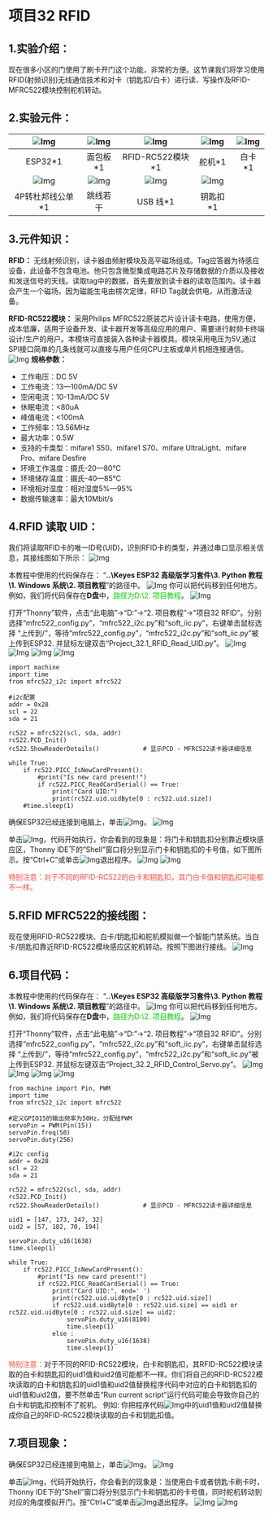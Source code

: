 # 项目32 RFID

## 1.实验介绍：
现在很多小区的门使用了刷卡开门这个功能，非常的方便。这节课我们将学习使用RFID(射频识别)无线通信技术和对卡（钥匙扣/白卡）进行读、写操作及RFID-MFRC522模块控制舵机转动。   

## 2.实验元件：
|![Img](../../../media/ESP32主板img-20230411094400.png)|![Img](../../../media/面包板img-20230411094115.png)|![Img](../../../media/RFID-RC522模块img-20230414173221.png)|![Img](../../../media/舵机img-20230411175237.png)|![Img](../../../media/白卡img-20230414173407.png)|
| :--: | :--: | :--: | :--: | :--: |
|ESP32*1|面包板*1|RFID-RC522模块*1|舵机*1|白卡*1|
|![Img](../../../media/4P转杜邦线公单img-20230412082156.png)|![Img](../../../media/跳线img-20230411175250.png)|![Img](../../../media/USB线img-20230407194453.png)| ![Img](../../../media/钥匙扣img-20230414173432.png)| |
|4P转杜邦线公单*1|跳线若干|USB 线*1|钥匙扣*1 | |

## 3.元件知识：
**RFID：** 无线射频识别，读卡器由频射模块及高平磁场组成。Tag应答器为待感应设备，此设备不包含电池。他只包含微型集成电路芯片及存储数据的介质以及接收和发送信号的天线。读取tag中的数据，首先要放到读卡器的读取范围内。读卡器会产生一个磁场，因为磁能生电由楞次定律，RFID Tag就会供电，从而激活设备。

**RFID-RC522模块：** 采用Philips MFRC522原装芯片设计读卡电路，使用方便，成本低廉，适用于设备开发、读卡器开发等高级应用的用户、需要进行射频卡终端设计/生产的用户。本模块可直接装入各种读卡器模具。模块采用电压为5V,通过SPI接口简单的几条线就可以直接与用户任何CPU主板或单片机相连接通信。
![Img](../../../media/RFID-RC522模块img-20230414173221.png)
**规格参数：**
- 工作电压：DC 5V
- 工作电流：13—100mA/DC 5V
- 空闲电流：10-13mA/DC 5V
- 休眠电流：<80uA
- 峰值电流：<100mA
- 工作频率：13.56MHz
- 最大功率：0.5W
- 支持的卡类型：mifare1 S50、mifare1 S70、mifare UltraLight、mifare Pro、mifare Desfire
- 环境工作温度：摄氏-20—80℃
- 环境储存温度：摄氏-40—85℃
- 环境相对湿度：相对湿度5%—95%
- 数据传输速率：最大10Mbit/s

## 4.RFID 读取 UID：
我们将读取RFID卡的唯一ID号(UID)，识别RFID卡的类型，并通过串口显示相关信息，其接线图如下所示：
![Img](../../../media/项目32-1接线图img-20230420115136.png)

本教程中使用的代码保存在：
“**..\Keyes ESP32 高级版学习套件\3. Python 教程\1. Windows 系统\2. 项目教程**”的路径中。
![Img](../../../media/本教程中使用的代码保存在img-20230526190901.png)
你可以把代码移到任何地方。例如，我们将代码保存在**D盘**中，<span style="color: rgb(0, 209, 0);">路径为D:\2. 项目教程</span>。
![Img](../../../media/代码保存在D盘img-20230407191836.png)

打开“Thonny”软件，点击“此电脑”→“D:”→“2. 项目教程”→“项目32 RFID”。分别选择“mfrc522_config.py”，“mfrc522_i2c.py”和“soft_iic.py”，右键单击鼠标选择 “上传到/”，等待“mfrc522_config.py”，“mfrc522_i2c.py”和“soft_iic.py”被上传到ESP32. 并鼠标左键双击“Project_32.1_RFID_Read_UID.py”。
![Img](../../../media/项目32-1img-20230414173855.png)
![Img](../../../media/项目32-2img-20230414173916.png)
![Img](../../../media/项目32-3img-20230414173941.png)
![Img](../../../media/项目32-4img-20230414174000.png)

```
import machine
import time
from mfrc522_i2c import mfrc522

#i2c配置
addr = 0x28
scl = 22
sda = 21
    
rc522 = mfrc522(scl, sda, addr)
rc522.PCD_Init()
rc522.ShowReaderDetails()            # 显示PCD - MFRC522读卡器详细信息

while True:
    if rc522.PICC_IsNewCardPresent():
        #print("Is new card present!")
        if rc522.PICC_ReadCardSerial() == True:
            print("Card UID:")
            print(rc522.uid.uidByte[0 : rc522.uid.size])
    #time.sleep(1)
```
确保ESP32已经连接到电脑上，单击![Img](../../../media/停止或重启后端进程img-20230411163145.png)。
![Img](../../../media/项目32-5img-20230414174101.png)

单击![Img](../../../media/运行img-20230411141103.png)，代码开始执行，你会看到的现象是：将门卡和钥匙扣分别靠近模块感应区，Thonny IDE下的”Shell”窗口将分别显示门卡和钥匙扣的卡号值，如下图所示。按“Ctrl+C”或单击![Img](../../../media/停止或重启后端进程img-20230411140954.png)退出程序。
![Img](../../../media/项目32-6img-20230414174408.png)
![Img](../../../media/项目32-7img-20230414174437.png)

<span style="color: rgb(255, 76, 65);">特别注意：对于不同的RFID-RC522的白卡和钥匙扣，其门白卡值和钥匙扣可能都不一样。</span>

## 5.RFID MFRC522的接线图：
现在使用RFID-RC522模块、白卡/钥匙扣和舵机模拟做一个智能门禁系统。当白卡/钥匙扣靠近RFID-RC522模块感应区舵机转动。按照下图进行接线。
![Img](../../../media/项目32-2接线图img-20230420115705.png)

## 6.项目代码：
本教程中使用的代码保存在：
“**..\Keyes ESP32 高级版学习套件\3. Python 教程\1. Windows 系统\2. 项目教程**”的路径中。
![Img](../../../media/本教程中使用的代码保存在img-20230526190901.png)
你可以把代码移到任何地方。例如，我们将代码保存在**D盘**中，<span style="color: rgb(0, 209, 0);">路径为D:\2. 项目教程</span>。
![Img](../../../media/代码保存在D盘img-20230407191836.png)

打开“Thonny”软件，点击“此电脑”→“D:”→“2. 项目教程”→“项目32 RFID”。分别选择“mfrc522_config.py”，“mfrc522_i2c.py”和“soft_iic.py”，右键单击鼠标选择 “上传到/”，等待“mfrc522_config.py”，“mfrc522_i2c.py”和“soft_iic.py”被上传到ESP32. 并鼠标左键双击“Project_32.2_RFID_Control_Servo.py”。
![Img](../../../media/项目32-1img-20230414173855.png)
![Img](../../../media/项目32-2img-20230414173916.png)
![Img](../../../media/项目32-3img-20230414173941.png)
![Img](../../../media/项目32-8img-20230414174801.png)

```
from machine import Pin, PWM
import time
from mfrc522_i2c import mfrc522

#定义GPIO15的输出频率为50Hz，分配给PWM
servoPin = PWM(Pin(15)) 
servoPin.freq(50)
servoPin.duty(256)

#i2c config
addr = 0x28
scl = 22
sda = 21
    
rc522 = mfrc522(scl, sda, addr)
rc522.PCD_Init()
rc522.ShowReaderDetails()            # 显示PCD - MFRC522读卡器详细信息

uid1 = [147, 173, 247, 32]
uid2 = [57, 182, 70, 194]

servoPin.duty_u16(1638)
time.sleep(1)

while True:
    if rc522.PICC_IsNewCardPresent():
        #print("Is new card present!")
        if rc522.PICC_ReadCardSerial() == True:
            print("Card UID:", end=' ')
            print(rc522.uid.uidByte[0 : rc522.uid.size])
            if rc522.uid.uidByte[0 : rc522.uid.size] == uid1 or rc522.uid.uidByte[0 : rc522.uid.size] == uid2:
                servoPin.duty_u16(8100)
                time.sleep(1)
            else :
                servoPin.duty_u16(1638)
                time.sleep(1)
```
<span style="color: rgb(255, 76, 65);">特别注意：</span>对于不同的RFID-RC522模块，白卡和钥匙扣，其RFID-RC522模块读取的白卡和钥匙扣的uid1值和uid2值可能都不一样。你们将自己的RFID-RC522模块读取的白卡和钥匙扣的uid1值和uid2值替换程序代码中对应的白卡和钥匙扣的uid1值和uid2值，要不然单击“Run current script”运行代码可能会导致你自己的白卡和钥匙扣控制不了舵机。
例如: 你把程序代码![Img](../../../media/项目32-9img-20230414174914.png)中的uid1值和uid2值替换成你自己的RFID-RC522模块读取的白卡和钥匙扣值。

## 7.项目现象：
确保ESP32已经连接到电脑上，单击![Img](../../../media/停止或重启后端进程img-20230411163145.png)。
![Img](../../../media/项目32-10img-20230414174832.png)

单击![Img](../../../media/运行img-20230411141103.png)，代码开始执行，你会看到的现象是：当使用白卡或者钥匙卡刷卡时，Thonny IDE下的”Shell”窗口将分别显示门卡和钥匙扣的卡号值，同时舵机转动到对应的角度模拟开门。按“Ctrl+C”或单击![Img](../../../media/停止或重启后端进程img-20230411140954.png)退出程序。
![Img](../../../media/项目32-11img-20230414175047.png)
![Img](../../../media/img-20230814101050.png)








